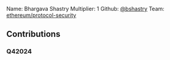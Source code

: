Name: Bhargava Shastry
Multiplier: 1
Github: [@bshastry](https://github.com/bshastry)
Team: [ethereum/protocol-security](https://github.com/ethereum/protocol-security/)

## Contributions
### Q42024
